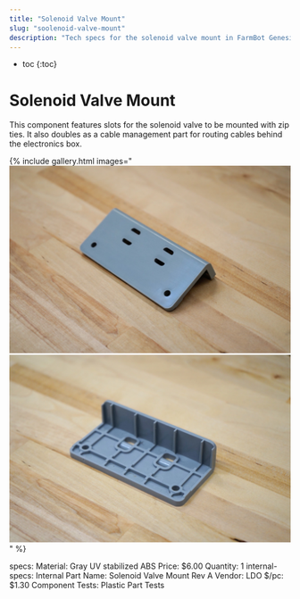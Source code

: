 ```yaml
---
title: "Solenoid Valve Mount"
slug: "soolenoid-valve-mount"
description: "Tech specs for the solenoid valve mount in FarmBot Genesis. Visit [our shop](http://shop.farm.bot) to purchase parts."
---
```


* toc
{:toc}


# Solenoid Valve Mount

This component features slots for the solenoid valve to be mounted with zip ties. It also doubles as a cable management part for routing cables behind the electronics box.

{% include gallery.html images="
![Solenoid mount](_images/solenoid_mount_1.jpeg)
![solenoid mount](_images/solenoid_mount_2.jpeg)
" %}

specs:
  Material: Gray UV stabilized ABS
  Price: $6.00
  Quantity: 1
internal-specs:
  Internal Part Name: Solenoid Valve Mount Rev A
  Vendor: LDO
  $/pc: $1.30
  Component Tests: Plastic Part Tests
